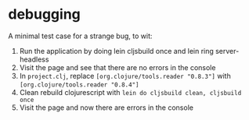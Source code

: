 # debugging

A minimal test case for a strange bug, to wit:

  1. Run the application by doing lein cljsbuild once and lein ring
     server-headless
  2. Visit the page and see that there are no errors in the console
  3. In `project.clj`, replace `[org.clojure/tools.reader "0.8.3"]` with `[org.clojure/tools.reader "0.8.4"]`
  4. Clean rebuild clojurescript with `lein do cljsbuild clean, cljsbuild once`
  5. Visit the page and now there are errors in the console
